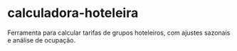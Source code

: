 # calculadora-hoteleira
Ferramenta para calcular tarifas de grupos hoteleiros, com ajustes sazonais e análise de ocupação.
